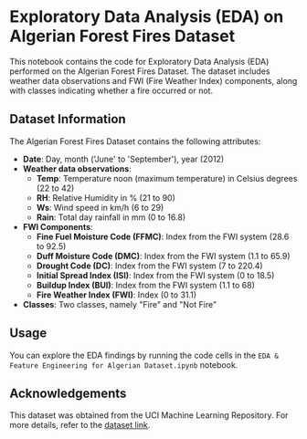 # Exploratory Data Analysis (EDA) on Algerian Forest Fires Dataset

This notebook contains the code for Exploratory Data Analysis (EDA) performed on the Algerian Forest Fires Dataset. The dataset includes weather data observations and FWI (Fire Weather Index) components, along with classes indicating whether a fire occurred or not.

## Dataset Information

The Algerian Forest Fires Dataset contains the following attributes:

- **Date**: Day, month ('June' to 'September'), year (2012)
- **Weather data observations**:
  - **Temp**: Temperature noon (maximum temperature) in Celsius degrees (22 to 42)
  - **RH**: Relative Humidity in % (21 to 90)
  - **Ws**: Wind speed in km/h (6 to 29)
  - **Rain**: Total day rainfall in mm (0 to 16.8)
- **FWI Components**:
  - **Fine Fuel Moisture Code (FFMC)**: Index from the FWI system (28.6 to 92.5)
  - **Duff Moisture Code (DMC)**: Index from the FWI system (1.1 to 65.9)
  - **Drought Code (DC)**: Index from the FWI system (7 to 220.4)
  - **Initial Spread Index (ISI)**: Index from the FWI system (0 to 18.5)
  - **Buildup Index (BUI)**: Index from the FWI system (1.1 to 68)
  - **Fire Weather Index (FWI)**: Index (0 to 31.1)
- **Classes**: Two classes, namely "Fire" and "Not Fire"


## Usage

You can explore the EDA findings by running the code cells in the `EDA & Feature Engineering for Algerian Dataset.ipynb` notebook.

## Acknowledgements

This dataset was obtained from the UCI Machine Learning Repository. For more details, refer to the [dataset link](https://archive.ics.uci.edu/ml/datasets/Algerian+Forest+Fires+Dataset++).
